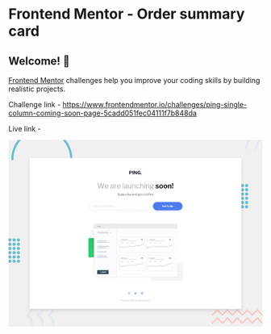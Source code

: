 # Frontend Mentor - Order summary card

## Welcome! 👋

[Frontend Mentor](https://www.frontendmentor.io) challenges help you improve your coding skills by building realistic projects.

Challenge link - https://www.frontendmentor.io/challenges/ping-single-column-coming-soon-page-5cadd051fec04111f7b848da

Live link -

![Design preview for the Ping coming soon page coding challenge](./design/desktop-preview.jpg)
